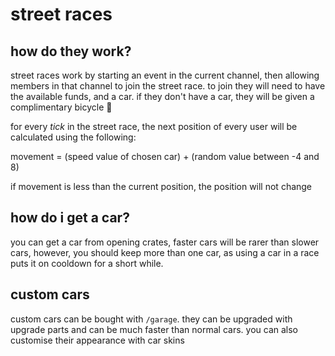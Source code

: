 # street races

## how do they work?

street races work by starting an event in the current channel, then allowing members in that channel
to join the street race. to join they will need to have the available funds, and a car. if they
don't have a car, they will be given a complimentary bicycle 🙂

for every _tick_ in the street race, the next position of every user will be calculated using the
following:

movement = (speed value of chosen car) + (random value between -4 and 8)

if movement is less than the current position, the position will not change

## how do i get a car?

you can get a car from opening crates, faster cars will be rarer than slower cars, however, you
should keep more than one car, as using a car in a race puts it on cooldown for a short while.

## custom cars

custom cars can be bought with `/garage`. they can be upgraded with upgrade parts and can be much
faster than normal cars. you can also customise their appearance with car skins

